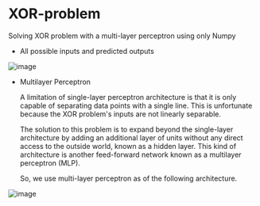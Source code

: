 # XOR-problem
Solving XOR problem with a multi-layer perceptron using only Numpy

* All possible inputs and predicted outputs

![image](https://user-images.githubusercontent.com/37270069/81373204-20ef3d80-9137-11ea-8beb-0687f729709f.png)


* Multilayer Perceptron

  A limitation of single-layer perceptron architecture is that it is only capable of separating data points with a single line. This is unfortunate because the XOR problem's inputs are not linearly separable.

  The solution to this problem is to expand beyond the single-layer architecture by adding an additional layer of units without any direct  access to the outside world, known as a hidden layer. This kind of architecture is another feed-forward network known as a multilayer perceptron (MLP).

  So, we use multi-layer perceptron as of the following architecture.

![image](https://user-images.githubusercontent.com/37270069/81373525-e508a800-9137-11ea-8225-9b6c5ed0b489.png)
